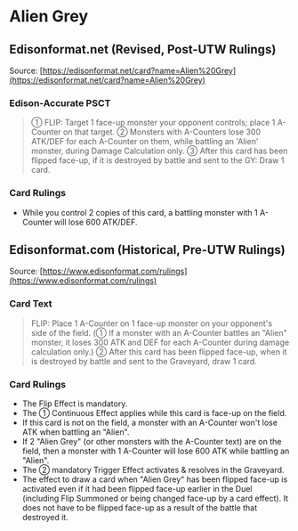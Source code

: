# Alien Grey

## Edisonformat.net (Revised, Post-UTW Rulings)

Source: [https://edisonformat.net/card?name=Alien%20Grey](https://edisonformat.net/card?name=Alien%20Grey)

### Edison-Accurate PSCT

> ① FLIP: Target 1 face-up monster your opponent controls; place 1 A-Counter on that target.
> ② Monsters with A-Counters lose 300 ATK/DEF for each A-Counter on them, while battling an 'Alien' monster, during Damage Calculation only.
> ③ After this card has been flipped face-up, if it is destroyed by battle and sent to the GY: Draw 1 card.

### Card Rulings

*   While you control 2 copies of this card, a battling monster with 1 A-Counter will lose 600 ATK/DEF.


## Edisonformat.com (Historical, Pre-UTW Rulings)

Source: [https://www.edisonformat.com/rulings](https://www.edisonformat.com/rulings)

### Card Text

> FLIP: Place 1 A-Counter on 1 face-up monster on your opponent's side of the field. (① If a monster with an A-Counter battles an "Alien" monster, it loses 300 ATK and DEF for each A-Counter during damage calculation only.) ② After this card has been flipped face-up, when it is destroyed by battle and sent to the Graveyard, draw 1 card.

### Card Rulings

*   The Flip Effect is mandatory.
*   The ① Continuous Effect applies while this card is face-up on the field.
*   If this card is not on the field, a monster with an A-Counter won't lose ATK when battling an "Alien".
*   If 2 "Alien Grey" (or other monsters with the A-Counter text) are on the field, then a monster with 1 A-Counter will lose 600 ATK while battling an "Alien".
*   The ② mandatory Trigger Effect activates & resolves in the Graveyard.
*   The effect to draw a card when "Alien Grey" has been flipped face-up is activated even if it had been flipped face-up earlier in the Duel (including Flip Summoned or being changed face-up by a card effect). It does not have to be flipped face-up as a result of the battle that destroyed it.


